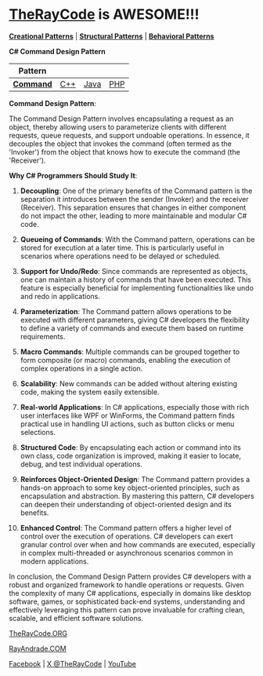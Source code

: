 # [TheRayCode](../../../README.md) is AWESOME!!!

**[Creational Patterns](../../Creational/README.md)** | **[Structural Patterns](../../Structural/README.md)** | **[Behavioral Patterns](../README.md)**

**C# Command Design Pattern**

|Pattern|   |   |   |
|---|---|---|---|
| [**Command**](README.md) | [C++](../../../Csharp/Behavioral/Command/README.md) | [Java](../../../Java/Behavioral/Command/README.md) | [PHP](../../../PHP/Behavioral/Command/README.md) |

**Command Design Pattern**:

The Command Design Pattern involves encapsulating a request as an object, thereby allowing users to parameterize clients with different requests, queue requests, and support undoable operations. In essence, it decouples the object that invokes the command (often termed as the 'Invoker') from the object that knows how to execute the command (the 'Receiver').

**Why C# Programmers Should Study It**:

1. **Decoupling**: One of the primary benefits of the Command pattern is the separation it introduces between the sender (Invoker) and the receiver (Receiver). This separation ensures that changes in either component do not impact the other, leading to more maintainable and modular C# code.

2. **Queueing of Commands**: With the Command pattern, operations can be stored for execution at a later time. This is particularly useful in scenarios where operations need to be delayed or scheduled.

3. **Support for Undo/Redo**: Since commands are represented as objects, one can maintain a history of commands that have been executed. This feature is especially beneficial for implementing functionalities like undo and redo in applications.

4. **Parameterization**: The Command pattern allows operations to be executed with different parameters, giving C# developers the flexibility to define a variety of commands and execute them based on runtime requirements.

5. **Macro Commands**: Multiple commands can be grouped together to form composite (or macro) commands, enabling the execution of complex operations in a single action.

6. **Scalability**: New commands can be added without altering existing code, making the system easily extensible.

7. **Real-world Applications**: In C# applications, especially those with rich user interfaces like WPF or WinForms, the Command pattern finds practical use in handling UI actions, such as button clicks or menu selections.

8. **Structured Code**: By encapsulating each action or command into its own class, code organization is improved, making it easier to locate, debug, and test individual operations.

9. **Reinforces Object-Oriented Design**: The Command pattern provides a hands-on approach to some key object-oriented principles, such as encapsulation and abstraction. By mastering this pattern, C# developers can deepen their understanding of object-oriented design and its benefits.

10. **Enhanced Control**: The Command pattern offers a higher level of control over the execution of operations. C# developers can exert granular control over when and how commands are executed, especially in complex multi-threaded or asynchronous scenarios common in modern applications.

In conclusion, the Command Design Pattern provides C# developers with a robust and organized framework to handle operations or requests. Given the complexity of many C# applications, especially in domains like desktop software, games, or sophisticated back-end systems, understanding and effectively leveraging this pattern can prove invaluable for crafting clean, scalable, and efficient software solutions.

[TheRayCode.ORG](https://www.TheRayCode.org)

[RayAndrade.COM](https://www.RayAndrade.com)

[Facebook](https://www.facebook.com/TheRayCode/) | [X @TheRayCode](https://www.x.com/TheRayCode/) | [YouTube](https://www.youtube.com/TheRayCode/)
